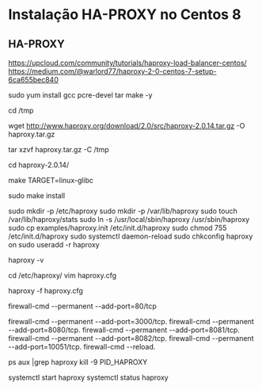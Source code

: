 # Instalação HA-PROXY no Centos 8

## HA-PROXY

https://upcloud.com/community/tutorials/haproxy-load-balancer-centos/
https://medium.com/@warlord77/haproxy-2-0-centos-7-setup-6ca655bec840


sudo yum install gcc pcre-devel tar make -y

cd /tmp

wget http://www.haproxy.org/download/2.0/src/haproxy-2.0.14.tar.gz -O haproxy.tar.gz

tar xzvf haproxy.tar.gz -C /tmp

cd haproxy-2.0.14/

make TARGET=linux-glibc

sudo make install

sudo mkdir -p /etc/haproxy
sudo mkdir -p /var/lib/haproxy 
sudo touch /var/lib/haproxy/stats
sudo ln -s /usr/local/sbin/haproxy /usr/sbin/haproxy
sudo cp examples/haproxy.init /etc/init.d/haproxy
sudo chmod 755 /etc/init.d/haproxy
sudo systemctl daemon-reload
sudo chkconfig haproxy on
sudo useradd -r haproxy

haproxy -v

cd /etc/haproxy/
vim haproxy.cfg

haproxy -f haproxy.cfg

firewall-cmd --permanent --add-port=80/tcp

firewall-cmd --permanent --add-port=3000/tcp. 
firewall-cmd --permanent --add-port=8080/tcp. 
firewall-cmd --permanent --add-port=8081/tcp. 
firewall-cmd --permanent --add-port=8082/tcp. 
firewall-cmd --permanent --add-port=10051/tcp. 
firewall-cmd --reload. 

ps aux |grep haproxy
kill -9 PID_HAPROXY

systemctl start haproxy
systemctl status haproxy
